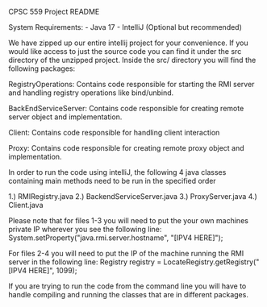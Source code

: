 CPSC 559 Project README

System Requirements:
	- Java 17
	- IntelliJ (Optional but recommended)

We have zipped up our entire intellij project for your convenience. If you would like access to just the source code you can find it under the src directory of the unzipped project. Inside the src/ directory you will find the following packages: 

RegistryOperations: Contains code responsible for starting the RMI server and handling registry operations like bind/unbind.

BackEndServiceServer: Contains code responsible for creating remote server object and implementation.

Client: Contains code responsible for handling client interaction

Proxy: Contains code responsible for creating remote proxy object and implementation.

In order to run the code using intelliJ, the following 4 java classes containing main methods need to be run in the specified order

1.) RMIRegistry.java
2.) BackendServiceServer.java
3.) ProxyServer.java
4.) Client.java

Please note that for files 1-3 you will need to put the your own machines private IP wherever you see the following line: System.setProperty("java.rmi.server.hostname", "[IPV4 HERE]");

For files 2-4 you will need to put the IP of the machine running the RMI server in the following line: Registry registry = LocateRegistry.getRegistry("[IPV4 HERE]", 1099);

If you are trying to run the code from the command line you will have to handle compiling and running the classes that are in different packages.
